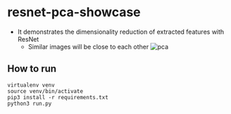 # resnet-pca-showcase
* It demonstrates the dimensionality reduction of extracted features with ResNet
  * Similar images will be close to each other
![pca](https://user-images.githubusercontent.com/8428372/198799219-198594bb-1d79-4ca3-b610-0cab0bc20133.png)


## How to run
```
virtualenv venv
source venv/bin/activate
pip3 install -r requirements.txt
python3 run.py
```


